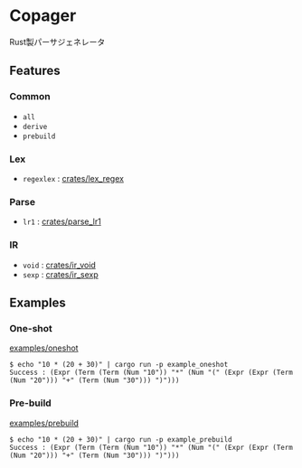 # Copager

Rust製パーサジェネレータ

## Features

### Common

- `all`
- `derive`
- `prebuild`

### Lex

- `regexlex` : [crates/lex_regex](crates/lex_regex)

### Parse

- `lr1` : [crates/parse_lr1](crates/parse_lr1)

### IR

- `void` : [crates/ir_void](crates/ir_void)
- `sexp` : [crates/ir_sexp](crates/ir_sexp)

## Examples

### One-shot

[examples/oneshot](examples/oneshot)

```
$ echo "10 * (20 + 30)" | cargo run -p example_oneshot
Success : (Expr (Term (Term (Num "10")) "*" (Num "(" (Expr (Expr (Term (Num "20"))) "+" (Term (Num "30"))) ")")))
```

### Pre-build

[examples/prebuild](examples/prebuild)

```
$ echo "10 * (20 + 30)" | cargo run -p example_prebuild
Success : (Expr (Term (Term (Num "10")) "*" (Num "(" (Expr (Expr (Term (Num "20"))) "+" (Term (Num "30"))) ")")))
```
